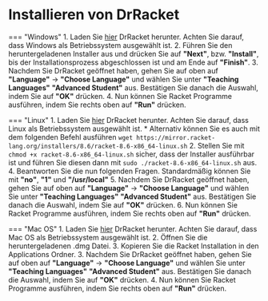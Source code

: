 # Installieren von DrRacket

=== "Windows"
     1. Laden Sie [hier] DrRacket herunter. Achten Sie darauf, dass Windows als Betriebssystem ausgewählt ist.
     2. Führen Sie den heruntergeladenen Installer aus und drücken Sie auf **"Next"**, bzw. **"Install"**, bis der Installationsprozess abgeschlossen ist und am Ende auf **"Finish"**.
     3. Nachdem Sie DrRacket geöffnet haben, gehen Sie auf oben auf **"Language"** -> **"Choose Language"** und wählen Sie unter **"Teaching Languages"** **"Advanced Student"** aus. Bestätigen Sie danach die Auswahl, indem Sie auf **"OK"** drücken.
     4. Nun können Sie Racket Programme ausführen, indem Sie rechts oben auf **"Run"** drücken.

=== "Linux"
     1. Laden Sie [hier] DrRacket herunter. Achten Sie darauf, dass Linux als Betriebssystem ausgewählt ist.
       * Alternativ können Sie es auch mit dem folgenden Befehl ausführen
       ```
       wget https://mirror.racket-lang.org/installers/8.6/racket-8.6-x86_64-linux.sh
       ```
     2. Stellen Sie mit
     ```
     chmod +x racket-8.6-x86_64-linux.sh
     ```
     sicher, dass der Installer ausführbar ist und führen Sie diesen dann mit
     ```
     sudo ./racket-8.6-x86_64-linux.sh
     ```
     aus.
     4. Beantworten Sie die nun folgenden Fragen. Standardmäßig können Sie mit **"no"**, **"1"** und **"/usr/local"**
     5. Nachdem Sie DrRacket geöffnet haben, gehen Sie auf oben auf **"Language"** -> **"Choose Language"** und wählen Sie unter **"Teaching Languages"** **"Advanced Student"** aus. Bestätigen Sie danach die Auswahl, indem Sie auf **"OK"** drücken.
     6. Nun können Sie Racket Programme ausführen, indem Sie rechts oben auf **"Run"** drücken.

=== "Mac OS"
     1. Laden Sie [hier] DrRacket herunter. Achten Sie darauf, dass Mac OS als Betriebssystem ausgewählt ist.
     2. Öffnen Sie die heruntergeladenen .dmg Datei.
     3. Kopieren Sie die Racket Installation in den Applications Ordner.
     3. Nachdem Sie DrRacket geöffnet haben, gehen Sie auf oben auf **"Language"** -> **"Choose Language"** und wählen Sie unter **"Teaching Languages"** **"Advanced Student"** aus. Bestätigen Sie danach die Auswahl, indem Sie auf **"OK"** drücken.
     4. Nun können Sie Racket Programme ausführen, indem Sie rechts oben auf **"Run"** drücken.




[hier]: https://download.racket-lang.org/